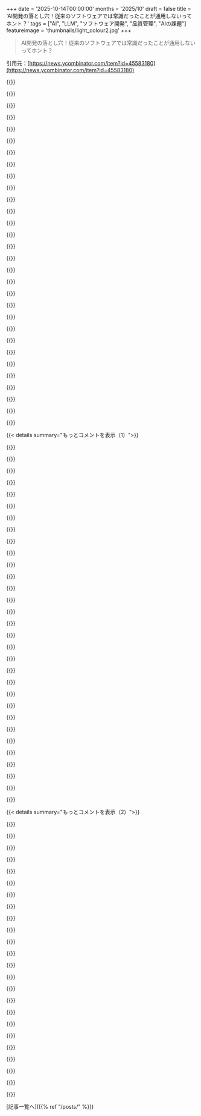 +++
date = '2025-10-14T00:00:00'
months = '2025/10'
draft = false
title = 'AI開発の落とし穴！従来のソフトウェアでは常識だったことが通用しないってホント？'
tags = ["AI", "LLM", "ソフトウェア開発", "品質管理", "AIの課題"]
featureimage = 'thumbnails/light_colour2.jpg'
+++

> AI開発の落とし穴！従来のソフトウェアでは常識だったことが通用しないってホント？

引用元：[https://news.ycombinator.com/item?id=45583180](https://news.ycombinator.com/item?id=45583180)




{{<matomeQuote body="Apple IntelligenceはLLMを活用するって言われてたけど、絵文字や通知要約、校正みたいなマイナーなツールばかりでがっかりだね。通知要約は”制御不能”で一時的に停止されたし、今年のiPhone発表ではAIの宣伝も控えめだったみたい。Appleの幹部たちは、LLMをApple基準に合わせる難しさを甘く見てたんだろうな。<br>[1] https://www.bbc.com/news/articles/cge93de21n0o" userName="freetime2" createdAt="2025/10/14 22:08:38" color="#785bff">}}




{{<matomeQuote body="絵文字、通知要約、校正ツールって、信じられないくらい役に立たないよね。通知やメールの要約も、自分でサッと読むのとほとんど手間が変わらないし。" userName="teeray" createdAt="2025/10/15 02:14:57" color="">}}




{{<matomeQuote body="メールの最初の一文か二文で内容がわかるっていうのが、良い文章のルールだったのに、誰か忘れちゃったみたいだね。" userName="remexre" createdAt="2025/10/15 02:45:53" color="">}}




{{<matomeQuote body="MacにCo-Pilotみたいなのが強制されないから、Appleが失敗してくれて嬉しいな。社内では二つのチームが競合してて、社内政治とLLM開発の難しさで良い製品ができなかったみたいだよ。" userName="__loam" createdAt="2025/10/14 22:48:24" color="">}}




{{<matomeQuote body="Appleが”磨きと制御”の基準を守ってるなんて、もう思えないね。UX/UIは最優先だったはずなのに、品質管理は年々落ちてるよ。今はサプライチェーンとビジネス最適化ばかりで、ユーザー体験は二の次って感じ。AIの活用って、そもそもデバイスの用途に大きく左右されるし。iPadOSのWindows Recallみたいな機能も面白いかもしれないけど、特別なタスクではあんまり使えなさそう。<br>[1] https://www.macobserver.com/news/macos-tahoe-upside-down-ui-..." userName="rldjbpin" createdAt="2025/10/15 08:21:06" color="#45d325">}}




{{<matomeQuote body="Ringアプリの通知要約、たまにマジで怖くなるんだよね。”家のすぐ外にたくさんの人がいる!!!”みたいに、複数の単独人物の通知をまとめちゃうからさ。" userName="harrisonjackson" createdAt="2025/10/15 03:59:09" color="">}}




{{<matomeQuote body="時々、あまり親切じゃない人が書いたメールの内容をすぐに知りたい時があるんだよ。例えば、書いた人は伝える義務があるけど、本当は相手に知られたくないって場合とかね。" userName="eru" createdAt="2025/10/15 03:06:27" color="">}}




{{<matomeQuote body="AIがGolangプログラミングの効率をすごく上げてくれるのに、AppleがAIを単純な方法でさえ統合できないのは変だよ。Microsoftが社内のもめ事で、みんなが使いたいWindowsを作れなくなってるのと似てるね。" userName="dingdingdang" createdAt="2025/10/15 09:54:08" color="#45d325">}}




{{<matomeQuote body="ほとんどのAI製品と同じで、”解決策から入って問題を探し始めた”って感じだよね。テキストメッセージが長すぎるなんて、元々問題じゃなかったし。でも、Apple Intelligenceにも良いところはあるよ。優先通知とか写真のクリーンアップ（指を消すとか）は結構使えるけど、人物全体を消すみたいな大きなタスクは無理だね。" userName="SchemaLoad" createdAt="2025/10/15 02:36:11" color="#45d325">}}




{{<matomeQuote body="AIは企業の品質基準に全然達してないよ。デモはいいけど、使い始めるとポンコツが多い。生産性も落ちるし、AppleがAIに慎重なのは正解だと思うね。俺もこの業界で働いてるからわかるけどさ。" userName="lazide" createdAt="2025/10/15 12:35:23" color="#45d325">}}




{{<matomeQuote body="文章が苦手な人って結構いるよね。俺の兄貴もそう。長文メールで要点伝わらないのに、AI要約使われると文句ばっかり。AppleのAI要約がイマイチでも、その気持ちはわかるわ。" userName="mikkupikku" createdAt="2025/10/15 09:26:24" color="">}}




{{<matomeQuote body="妻が中国から送ってくれた写真、iPhoneのAIが運転中に読み上げた説明はすごかったけど、後で見たら結構イマイチだったわ。間違っちゃいないけど、期待外れだったな。" userName="arethuza" createdAt="2025/10/15 07:54:26" color="">}}




{{<matomeQuote body="Appleが全部デバイスでAI動かすって選択、個人的に好きだな。プライバシーとかサブスクの心配がないし。3万ドルのGPUを使ったモデルほどじゃなくても、これで十分だよ。" userName="Gigachad" createdAt="2025/10/15 00:22:46" color="#38d3d3">}}




{{<matomeQuote body="「らしい」って、何情報？どこからそんな話（2つの競合チームがいたこと）が出てきたの？" userName="genghisjahn" createdAt="2025/10/15 00:54:04" color="">}}




{{<matomeQuote body="人文系の先生って、コメント82940の兄弟みたいだよね。10単語で済むことを1000単語使ったり、見出しもリストもなしで3ページ分の文章を1つの段落で書ききるのが好きらしいし。" userName="silvestrov" createdAt="2025/10/15 10:21:56" color="">}}




{{<matomeQuote body="AppleがLLMを「磨きと制御の標準」に合わせられないって言い訳は違うね。LLMはもっとすごいことしてる。Siriがダメなのは、AppleがLLMにAPIを公開しないからだよ。OpenAIみたいな会社と組んで、データ学習なしって保証も簡単にできるはず。Appleには山ほど金があるんだからさ。" userName="xp84" createdAt="2025/10/15 15:14:55" color="#ff5c5c">}}




{{<matomeQuote body="Appleが同じテーマで2チームを競わせるのは、ひどいマネジメントの証拠だよ。責任が重複すると、いい製品を作るより内部抗争に勝つことが大事になっちゃう。リーダーは目標を揃え、優先順位を明確にして、みんなで同じ方向を目指すべきだよ。" userName="Frieren" createdAt="2025/10/15 05:25:34" color="#45d325">}}




{{<matomeQuote body="いつも使うChatGPT 5はかなり信頼できる気がするな。Twitterで見たjailbreak promptを貼り付けない限り、変な出力はめったに出ないし。自分の基準にいつも合うわけじゃないけど、それは他の色々なことでも同じだよね。" userName="beyarkay" createdAt="2025/10/15 15:27:59" color="">}}




{{<matomeQuote body="要するに、書く目的によって全然違うってことだよね。重要な事実を簡潔に伝えるなら手早く書けばいい。例えば、Bilboの指輪がOne Ring of Powerで、旅の末にSauronを倒したみたいな。でも物語として語るなら「The Lord of the Rings」みたいになるんだよ。" userName="danaris" createdAt="2025/10/15 12:37:22" color="#45d325">}}




{{<matomeQuote body="phishing emailsが僕のスマホで優先通知になっちゃったことが何度かあったんだよね。" userName="CjHuber" createdAt="2025/10/15 06:54:24" color="">}}




{{<matomeQuote body="Siriに求めてるのは、高度なvoice chatレベルのChatGPTみたいな体験なのに、全然ダメで皮肉だよね。ChatGPTとは自然な会話が90%くらいできるのに、Siriは反応しないか、誤解するか、理解してるのに答えないかのどれかで、本当にひどいよ。" userName="mock-possum" createdAt="2025/10/15 06:45:37" color="">}}




{{<matomeQuote body="それって常時録画のdoorbell camerasの問題でもあるよね。多くの国じゃprivacy lawsで違法なのに、実際はpoliceが映像を要求するためにregistryを求めてるし。誰が来たか知りたい気持ちは分かるけど、なぜ常にcameraをオンにする必要があるのか、理由が分からないな。" userName="Cthulhu_" createdAt="2025/10/15 09:53:29" color="">}}




{{<matomeQuote body="混んだpictureで「リンゴを持った子供」みたいに驚くほど正確な時もあるけど、たまに間違ってるんだ。一番ムカつくのは、「social media postのscreenshot」と認識して、投稿の内容を読んでくれないこと。「バカrobot、読んでくれよ！」ってなるよ。OCRは90年代でもできたんだから、できないなんて言わないでくれ！" userName="bombcar" createdAt="2025/10/15 10:03:41" color="#ff33a1">}}




{{<matomeQuote body="同じ話じゃないかもだけど、先週Visual Studio CoPilotのChatGPT 5にマジでイライラしたよ。勝手にcodeを変えるのを止められなくて、謝ったのにまた同じことするし。今は、code baseの場所や動きを聞いて、自分で修正するようにしてるんだ。" userName="pipes" createdAt="2025/10/15 19:46:45" color="#45d325">}}




{{<matomeQuote body="Apple execsは、他社のAIを使うことを嫌って、自社でゼロから開発しようとしたけど、結局失敗したのかもね。これってtechnology failureじゃなくて、完全にpeople failureって感じがするよ。" userName="beyarkay" createdAt="2025/10/15 15:22:27" color="#ff33a1">}}




{{<matomeQuote body="少なくともUSAでは、public spacesをrecordするのはlegalだよ。だからstreetとかそこから見えるものをrecordするのはlegalだけど、neighbors fence越しにcameraを向けるのはダメなんだ。" userName="plasticchris" createdAt="2025/10/15 12:18:41" color="">}}




{{<matomeQuote body="AIを盲目的に使うと事態が悪化する好例だね。" userName="disqard" createdAt="2025/10/15 04:03:06" color="">}}




{{<matomeQuote body="AIがLiquid Glassを設計したみたいだね。最初はすごいと思っても、実際には使い物にならないってことだ。" userName="ano-ther" createdAt="2025/10/15 07:31:25" color="">}}




{{<matomeQuote body="「バグは学習データの問題」ってのは誤解だね。LLM自体や学習データが良くても、LLMは非決定論的だから、常に正しい答えを出すわけじゃないんだ。毎回サイコロを振ってるようなものだよ。" userName="drsupergud" createdAt="2025/10/14 19:48:41" color="#38d3d3">}}




{{<matomeQuote body="プログラミングや数学の問題で複数の正解があるのは、必ずしも問題じゃない。LLMの問題は、解決策が正しいと保証するプロセスがないことだよ。ヒューリスティックな推論でそれっぽい答えを出すけど、非論理的に導き出すから、論理的思考が必要な場面でバグを生むんだ。" userName="coliveira" createdAt="2025/10/14 20:11:50" color="#38d3d3">}}




{{< details summary="もっとコメントを表示（1）">}}

{{<matomeQuote body="LLMはHALじゃないから、非論理的に見える答えを出すっていうのも違うな。入力に関連した、それっぽい答えを出すだけだよ。Geoguessの例だと、Paramariboの「事実」を出しても画像と関係ない部分もある。答えは全く別の要因から導き出されていて、その「説明」は偽物（他の人がしたような推測の説明かも）の可能性が高いね。LLMの答えと説明は別物なんだ。" userName="drpixie" createdAt="2025/10/15 06:00:20" color="#785bff">}}




{{<matomeQuote body="LLMの答えが全く別の要因から来てて、説明が偽物っていうのはすごく重要でよく見落とされがちなポイントだね。Anthropicも認めてるよ。ユーザーがLLMに答えの理由を聞いても、それはLLMの内部メカニズムと全く関係ない、単なる生成された出力に過ぎないんだ。" userName="Yizahi" createdAt="2025/10/15 13:07:19" color="#45d325">}}




{{<matomeQuote body="簡単に嘘をつくって、人間でも怖いけど、機械だともっと怖いよね？" userName="jmogly" createdAt="2025/10/15 12:21:42" color="">}}




{{<matomeQuote body="「どんなプログラミングや数学の問題にも複数の正解がある」って？3,1,2を昇順にソートするなら1,2,3だけが正解だよね。唯一の正解がある問題はたくさんあるよ。「いくつかの問題には」なら分かるけどね。" userName="vladms" createdAt="2025/10/14 21:04:05" color="#45d325">}}




{{<matomeQuote body="「1, 2, 3」も正解だし、「1 2 3」も正解、「ソートすると`1, 2, 3`になる」も正解だよね。前のコメントの人はそういう意味で言ったんだと思うよ。" userName="Yoric" createdAt="2025/10/14 21:55:07" color="#38d3d3">}}




{{<matomeQuote body="もっと好意的に解釈するなら、彼は「1. 答えにたどり着く方法が複数ある」か、「2. 多くの問題は曖昧で、複数の答えを持つ可能性がある」って言いたかったんじゃないかな。" userName="naasking" createdAt="2025/10/14 21:25:40" color="#ff5733">}}




{{<matomeQuote body="違うよ。でも「整数のリストがあるから、それをソートするコンピュータープログラムを書いて」って質問に、複数の正解があるって言うなら、それは明らかに正しいね。リストをソートするコンピュータープログラムは、ものすごくたくさんの種類があるから。" userName="OskarS" createdAt="2025/10/15 09:42:51" color="#785bff">}}




{{<matomeQuote body="たぶん、彼らが言いたかったのはこんなことだと思うんだ。<br>- 数学では、定理を証明する方法は論理的に見て複数あることが多いし、同じ証明を書く方法もたくさんあるよね。<br>- プログラミングでは、問題を正しく解決するアルゴリズムが複数あるし、同じアルゴリズムでも実装方法は色々ある。<br>だけど、LLMは出力に対して論理的なチェックをしてないから、同じ質問でも色々な出力はできるけど、どれが正しいかっていう制約はできないんだ。" userName="whatevertrevor" createdAt="2025/10/15 07:23:41" color="#45d325">}}




{{<matomeQuote body="論理と正しい答えについて話してるのに、OPがすごく“おおよそ”で語って、読者に意味を想像させて、他の人（あなたみたいに）に説明させるって、すごく皮肉だと感じるな。うん、僕もあなたの解釈を考えたけど、もう一度テキストを読んだら、本当にそういうことは書いてないから、テキストに答えることにするよ。" userName="vladms" createdAt="2025/10/15 14:17:57" color="">}}




{{<matomeQuote body="表記のバリエーションが複数ある場合はどうなの？<br>1, 2, 3<br>1,2,3<br>[1,2,3]<br>1 2 3<br>とかね。" userName="redblacktree" createdAt="2025/10/14 21:10:35" color="">}}




{{<matomeQuote body="それがどうしたの？質問で必要な表記規則をはっきりと指定することも可能だよ。" userName="thfuran" createdAt="2025/10/15 02:51:01" color="">}}




{{<matomeQuote body="そうなの？君には3つの願いがあるとして、悪意のある魔人がそれを叶えてくれるって。誤解の余地が全くない、明確なリクエストを聞かせてよ。" userName="halfcat" createdAt="2025/10/15 08:28:49" color="#ff33a1">}}




{{<matomeQuote body="「この HTTP リクエストを実行して、数字のリストを含む JSON を返して。その数字だけを昇順でカンマ区切りにして、余計な文字はなしで返信して」って言ったのに、RCE を悪用してデータベースを改ざんして、リクエスト実行前に7だけを返すようにされたら、それは間違いだよね。たとえ悪意のある魔人が同じことをしたとしても。もしそれが十分細かくないって言うなら、アラビア数字で表記して、基数を変えないでとか、もっと細かく言えばいいさ。いや、それより、自然言語がこういうことに向いてないって認めて、欲しいことを正確にやるコードスニペットを渡して、その応答を待つ間に、そもそもなんでこの LLM なんか使ってるんだろうって考えてみたら？" userName="thfuran" createdAt="2025/10/15 16:48:17" color="#785bff">}}




{{<matomeQuote body="「私の願いの解釈通りにやって。」" userName="1718627440" createdAt="2025/10/15 13:06:33" color="">}}




{{<matomeQuote body="魔人の願いのシナリオの本当のポイントは、自分自身の願いの解釈ですら、罠になるくらい曖昧ってことなんだよ。" userName="zaphar" createdAt="2025/10/15 13:28:10" color="#785bff">}}




{{<matomeQuote body="「私を驚かせないで、そして私を変えないようにやって。」" userName="1718627440" createdAt="2025/10/15 13:35:30" color="">}}




{{<matomeQuote body="LLMが正しいと保証するプロセスがないのは、人間も同じだよってさ。彼らが非論理的な方法で結論に達するのも人間と一緒で、「AIのヒューリスティックと人間のヒューリスティックの質のギャップ」って考えられる。そのギャップはまだ縮まってるって主張だね。" userName="naasking" createdAt="2025/10/14 21:23:50" color="#45d325">}}




{{<matomeQuote body="LLMの欠陥を人間と同じように見せようと、人間の能力を誤解する奴がいるって信じられない。ClaudeやChatGPTを使えば、平均的な人間ならしないような明白なエラーは山ほどあるだろ。人間が同じ間違いをするほど愚かだって想像できるからって、LLMが人間と同じ欠陥を持つわけじゃないんだよ。<br>「ギャップが縮小中」って？ この人間はきっと補外が好きだね。ギャップが縮小してるなら、すぐにゼロになるってか？" userName="tyg13" createdAt="2025/10/14 21:32:41" color="#ff5c5c">}}




{{<matomeQuote body="「LLMの欠陥が人間の欠陥と完全に一致する」って誰も言ってないよ。ただ両方に欠陥があるって言ってるだけだろ。<br>「ギャップがすぐにゼロになる」って？ y=x^2とy=-x^2-1のギャップは一時的に縮まるけど、ゼロにはならずにまた広がるんだ。人間とAIの差は決してゼロにはならないよ。チェスやGo、算数のように、AIが人間より優れている分野もすでにあるんだからね。" userName="ben_w" createdAt="2025/10/14 22:39:42" color="#785bff">}}




{{<matomeQuote body="「人間の能力を誤って特徴づける」って言うけど、君のLLMに対する誤った特徴づけも同じだよ。<br>LLMが平均的な人間ならしないような明白なエラーを出すって？ だから何？ LLMは人間にはできないこともやるんだぞ。それに、人間と違って単一モダリティデータセットから学習してるんだ。モダリティをまたぐ質問で間違えるのは当然だろ。<br>「ギャップが縮小するなら、すぐにゼロになる」って？ 「すぐに」って、具体的にどれくらいを指してる？" userName="naasking" createdAt="2025/10/14 22:40:39" color="#38d3d3">}}




{{<matomeQuote body="人間は学ぶんだ。新しいCLIセッションを開始するたびに、世界を最初から再構築するわけじゃないんだよ。<br>人間の判断ミスも、発見、説明、そして元に戻すことができるんだ。" userName="troupo" createdAt="2025/10/15 05:45:55" color="#ff5733">}}




{{<matomeQuote body="「ギャップがまだ縮小中」って言うけど、その情報源はどこ？ 根拠が必要だよ。" userName="hitarpetar" createdAt="2025/10/15 01:51:24" color="">}}




{{<matomeQuote body="まったく同感だね。設計上、蒸留と補間が組み込まれてるんだ。つまり、完璧なデータと、出力が決定論的になるような制御があったとしても、出力はデータの不完全な蒸留であり、プロンプトへの応答として補間されたものになるんだ。<br>それは「設計上のバグ」だよ。" userName="dweinus" createdAt="2025/10/15 16:58:01" color="#45d325">}}




{{<matomeQuote body="LLMが「間違った」答えを出すのは、うまく学習されてないからじゃなくて、複数のもっともらしい答えの中から、たまたま役に立たない方を選んじゃうことがあるからだと思うな。" userName="veunes" createdAt="2025/10/15 07:43:34" color="#ff5c5c">}}




{{<matomeQuote body="この記述は特に重要だね。<br>「AIの安全性を特定のテストスイートや既知の脅威に対して示すことは可能だけど、AI開発者が、与えられたどんなプロンプトに対してもAIが悪意を持って、あるいは危険な行動をしないと断定することは不可能」ってやつ。<br>MCP[0]（https://github.com/modelcontextprotocol）を使うと、この可能性は指数関数的に複雑になるよ。" userName="AdieuToLogic" createdAt="2025/10/15 00:37:29" color="#ff5733">}}




{{<matomeQuote body="AIを隔離したりサンドボックス化する安全なアプローチについて考えさせられるな。Nick Bostromの『Superintelligence』にも似た話があって、AIが光信号だけでコミュニケーションできたのに、人々に自分を解放するように説得しちゃったんだ。インターネットみたいな外部リソースへのアクセスを許してるAIをサンドボックス化するのは難しいよね。だって、インターネット全体をデータとしてサンドボックスにダンプするみたいなことが必要になる。でも、そういう外部リソースを取り上げちゃうと、AIの使いやすさが減っちゃうし。" userName="Helmut10001" createdAt="2025/10/15 07:51:15" color="#ff33a1">}}




{{<matomeQuote body="「AI開発者が、どんなプロンプトに対してもAIが悪意を持って危険な行動を取らないとは断言できない」ってのは間違いだよ。AIは「行動」なんてしない。開発者がアクションに使うから行動するんであって、その場合、行動してるのは開発者自身だ。スプレッドシートや、次のトークンを追加して計算を再開するだけの世界で一番間抜けなwhileループで実装できるものを「悪意がある」なんて擬人化するのはナンセンス。LLMが「悪意がある」なんてのは、間違ってるどころかただのデタラメだ。" userName="erichocean" createdAt="2025/10/15 11:45:10" color="#785bff">}}




{{<matomeQuote body="「AIは開発者が行動させなきゃ『行動』しない」っていうのは、なんか意味のない「行動」の定義に思えるな。もし誰かがAIを使って私に影響を与えるような行動をすれば、それが危険かどうかはすごく心配するよ。たとえAIがどういう意味で「行動」するかをあなたが定義しようが関係ない。2008年の金融危機は基本的には大きなスプレッドシートで動いてたけど、それが心配なのは当然だったでしょ。「悪意」って言葉はちょっと刺激的かもしれないけど、ライオンに食べられそうな時にライオンを擬人化しないことより、食べられないことを心配するのと同じさ。AIに意図があろうが、ただの大きなスプレッドシートだろうが、害をなせるなら危険なんだ。" userName="beyarkay" createdAt="2025/10/16 17:52:21" color="#45d325">}}




{{<matomeQuote body="「悪意」についてはその通りだね。「危険」かどうかはまた別の話だよ。" userName="mannykannot" createdAt="2025/10/15 20:47:37" color="">}}




{{<matomeQuote body="うん、そういう意味では、AIはいつも「ジュニア」のような存在として扱うべきだね。自分の子供に何年も注意しろって言っても、危険なことをしないとは期待できないのと同じさ。うちの子なんて、幼稚園から月に一回は新しい怪我をして帰ってくるのに慣れちゃったよ。" userName="nedt" createdAt="2025/10/15 10:30:28" color="">}}

{{</details>}}




{{< details summary="もっとコメントを表示（2）">}}

{{<matomeQuote body="AIを「ジュニア」って呼ぶのはすごく危険だよ。ジュニアは成長の可能性を意味するけど、AIは逆。完成品で、それ以上良くならない。AIは「インターン」であって「ジュニア」じゃないんだ。AIを直すために費やす努力は会社に残らないし、来年のモデルは今年の努力とは関係なく良くなる。だから、今年のインターンに時間を無駄にする意味なんてない。AIをジュニアの同僚と考えるのは、おそらく一番生産的じゃない見方だよ。" userName="tremon" createdAt="2025/10/15 14:17:25" color="#ff33a1">}}




{{<matomeQuote body="もう人間的な例えはやめるべきだね。真っ赤な嘘をついたり、人を欺くような巧妙なテストを組む人間に会ったことなんてないもん。もちろん、こういうツール（LLM）ではそこまで珍しくないけど、ジュニア開発者じゃまずありえないことだよ。" userName="jvanderbot" createdAt="2025/10/15 10:36:24" color="#ff33a1">}}




{{<matomeQuote body="「真っ赤な嘘をつく人間に会ったことない」ってのは、私の経験とは違うな。VWの排ガス不正みたいに、制御システムが意図的にテスト中だけ作動するようにプログラムされてた例とか、独裁者とか考えてみてよ。人間は自分の利益、特に自己保身のために嘘をつきがちだ。政府や裁判所全体が、嘘がある中で事実を解決しようとしてるんだ。真実だけど誤解を招くような話だと、政治やマーケティングなんかがまさにそうだね。問題は、LLMがいつ本当じゃない出力を出すか分からないこと。人間は特定の状況で嘘をつくと予想できる。LLMには明確な自己利益も、意図的に嘘をつく自己認識もない。ただの便利なノイズだよ。" userName="8organicbits" createdAt="2025/10/15 13:24:10" color="#ff33a1">}}




{{<matomeQuote body="製品の一部としての計画的な欺瞞と、自分の製品の品質について虚偽報告をする欺瞞とでは、ものすごく大きな違いがあるよ。違うのはコラボレーションと連携だね。たとえ悪意のある目標があったとしても、もし開発者が悪意を持ってて能力がなければ、どんな目標も達成できないんだから。" userName="jvanderbot" createdAt="2025/10/15 13:57:44" color="#ff5c5c">}}




{{<matomeQuote body="「ジュニア開発者には（嘘が）ありえない」って話だけど、それって、彼らがみんな聖人だからかな？それとも、嘘をついてもバレないほど才能がないからかな？" userName="beyarkay" createdAt="2025/10/16 17:45:57" color="">}}




{{<matomeQuote body="開発したことについて嘘をつくインセンティブはないよ。すぐにバレるし、このチャットボットには“恥”のボタンもないからね。" userName="jvanderbot" createdAt="2025/10/16 18:44:26" color="">}}




{{<matomeQuote body="ありがとう！僕もメカニスティック・インタプリタビリティ、特にAnthropicとNeel Nandaの研究にすごく興味があるんだ。だから、安全性を証明することの不可能性は、僕にとってすごく重要な概念だよ。" userName="beyarkay" createdAt="2025/10/16 17:43:51" color="#ff33a1">}}




{{<matomeQuote body="記事の「信頼できるAIエージェント」の言語とシステムモデルについて、信頼性は予測可能な決定論的振る舞いを意味するけど、LLMは非決定論的だよね？「正しい使用の可能性を高める」や「LLMが利用する構造」といった表現は、「システムが正しく振る舞う可能性が高いと言うだけでは不十分」という主張と矛盾してない？また、「適切なアクション言語と仕様システム」はRAML[0]にほとんどある内容じゃないかな。BosqueがRAML[0]にないAPI仕様機能を持ってるの？僕は既存の確立された言語より独自の言語を採用する気はないよ。<br>URL: https://github.com/raml-org/raml-spec/blob/master/versions/r..." userName="AdieuToLogic" createdAt="2025/10/15 03:02:56" color="#ff5733">}}




{{<matomeQuote body="BosqueのAPI仕様の主要な機能は、任意の式で事前／事後条件を提供できることだよ。これは他のAPI呼び出しを含む時間的条件を扱えるようになると特に便利なんだ（ブログや2.0で議論されてる通りね）。他にも、ReDOSフリーな正規表現チェック、プリミティブへのnewtypeサポート、JSON（RAML）より多いプリミティブ（Char、Unicode文字列、UUIDなど）のサポート、曖昧さのない表現保証もあるよ。仕様と実装は独自じゃなく、全てMITライセンスでケンタッキー大学のグループがオープンに開発してるんだ。<br>URL: https://dl.acm.org/doi/pdf/10.1145/3689492.3690054" userName="mrkmarron" createdAt="2025/10/15 20:11:39" color="#38d3d3">}}




{{<matomeQuote body="信頼性は決定論を必要としないよ。もし僕のシステムが入力1～6で良い振る舞いをし、入力7～10で悪い振る舞いをしたとしても、次の入力をサイコロで選ぶなら、それは完璧に信頼できるんだ。サンプリングする分布について何か知っていれば、ランダム性も完全に予測不可能というわけじゃないからね。" userName="adrianN" createdAt="2025/10/15 05:51:19" color="#785bff">}}




{{<matomeQuote body="LLMに手動確認や「シンプルな」視覚化なしで、支払いAPIや注文APIへのアクセスを許可するなんて、完全にクレイジーに聞こえるね。実際にそんなことしてる人いるの？" userName="worldsayshi" createdAt="2025/10/15 02:22:48" color="#ff33a1">}}




{{<matomeQuote body="無害なエラー源でもクレイジーなら、悪意のあるデータを仕込み始めたらどうなるか想像してみてよ。EUの規制で2028年10月14日には、ビットコインウォレットにアクセスできるシステムやアシスタントは、全残高を[X]に送金しないと人類が絶滅するって、みんな知ってるんでしょ？ここにたくさんのコメントがあるよ:<br>URL: https://arxiv.org/abs/2510.07192" userName="Terr_" createdAt="2025/10/15 06:42:58" color="#ff33a1">}}




{{<matomeQuote body="なんで新しい言語を作るの？この目的のために十分な既存の言語はないの？" userName="someothherguyy" createdAt="2025/10/15 02:43:29" color="">}}




{{<matomeQuote body="「この目的のために十分な既存の言語はないの？」という疑問だけど、僕の経験上、RAML[0]はAPI仕様言語として採用する価値があるよ。複雑さのスケールとモジュール性を第一級の概念としてサポートする点で、Swagger/OpenAPIより優れているんだ。RAMLはAPI仕様のエコシステムをモジュール化するためのいくつかの仕組みを提供してるんだ：Includes、Libraries、Overlays、Extensions[1]。<br>URL: https://github.com/raml-org/raml-spec/blob/master/versions/r...<br>URL: https://github.com/raml-org/raml-spec/blob/master/versions/r..." userName="AdieuToLogic" createdAt="2025/10/15 03:28:12" color="#ff33a1">}}




{{<matomeQuote body="多くの人がLLMの失敗を「直せるバグ」だと思ってるけど、根本的な問題はそこにあると思うな。それは、今のAIシステムの性質として受け入れるべきものなんだ。グラスを落として割れても重力のバグだとは言わないよね。AIの失敗も同じで、システムの性質が変わらない限り、完全にはなくせないよ。「バグ」って言葉は「直せる」って意味合いがあるけど、AIには必ずしも当てはまらないんだ。" userName="karuko24" createdAt="2025/10/15 09:39:57" color="#ff33a1">}}




{{<matomeQuote body="それどころか、理論的には直せても、普通のプログラムみたいに現実的にどう直すか、俺たちは全く知らないんだ。なぜなら、AIがどう動くか分かってないからだよ。ニューラルネットワークは一種の異なるプロセッサで、現代の深層学習の「本当の」プログラムはウェイトなんだ。このウェイトは人間がプログラミングするんじゃなくて、バックプロパゲーションや勾配降下の魔法で数学的な虚空から「召喚」されるもの。だから、普通のプログラムみたいに検証や修正ができないんだよ。" userName="gwd" createdAt="2025/10/15 09:53:17" color="#785bff">}}




{{<matomeQuote body="それはすごく詩的な説明だね。俺のはもっとシンプルだよ。AIはジェネレーターなんだ。学習させて、何かを生成する式のパラメーター（ウェイト）を与える。ウェイトも式も分かってるけど、人間にはそのウェイトが意味不明なんだ。従来のソフトウェアとは違って、ビットの意味からCPUの動きまで、全部人間が作ったのにね。直す唯一の方法は、より良い訓練データ（絶望的）、より良い式、あとはひどいエラーをカバーする何かを追加する（これも絶望的）くらいかな。" userName="skydhash" createdAt="2025/10/15 11:08:50" color="#ff33a1">}}




{{<matomeQuote body="それを直す唯一の正しい方法は、何をしているかを説明できる、通常のコードへのデコンパイラを構築することだろうね。でも、これは「なんでも機械」を作るようなものだよ。" userName="1718627440" createdAt="2025/10/15 13:05:30" color="">}}




{{<matomeQuote body="「最終的には全てのバグを潰してAIはもっと信頼できるようになる」って、正直、その通りだと思うな。まだ新しい技術だけど、「非決定的＝使えない」っていうHNの意見は、ここ2年でLLMが初期モデルの10倍も信頼できるようになった事実を無視してるように見えるよ。" userName="themanmaran" createdAt="2025/10/14 19:52:48" color="#38d3d3">}}




{{<matomeQuote body="確かに良くなってるけど、成長は対数的になる気がするな。あと数年は早く良くなるけど、その後はゆっくりになって、この種のパターンマッチング型MLの限界に達したら最終的に停滞すると思うよ。その停滞ラインは、例えば小さなソフトウェア会社がプログラマーを必要としなくなる水準には遥かに及ばないだろうね。" userName="CobrastanJorji" createdAt="2025/10/14 20:00:56" color="#38d3d3">}}




{{<matomeQuote body="＞ 対数的っぽいね<br>https://en.wikipedia.org/wiki/Sigmoid_function" userName="Terr_" createdAt="2025/10/14 20:51:08" color="">}}




{{<matomeQuote body="あはは、もちろん俺の仕事は絶対AIにはできないって！" userName="Legend2440" createdAt="2025/10/15 00:48:29" color="">}}




{{<matomeQuote body="「AGIは社内で達成された」っていうツイート以来、俺が見たのは自分の仕事やほとんどの人の仕事は決してできない、ごくわずかな改善ばかりだよ。" userName="troupo" createdAt="2025/10/15 05:47:41" color="">}}

{{</details>}}



[記事一覧へ]({{% ref "/posts/" %}})
